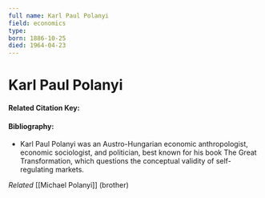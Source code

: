 ```yaml
---
full name: Karl Paul Polanyi
field: economics
type:
born: 1886-10-25
died: 1964-04-23
---
```


# Karl Paul Polanyi
#### Related Citation Key:

#### Bibliography:
- Karl Paul Polanyi was an Austro-Hungarian economic anthropologist, economic sociologist, and politician, best known for his book The Great Transformation, which questions the conceptual validity of self-regulating markets.

*Related* [[Michael Polanyi]] (brother) 